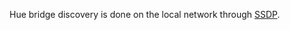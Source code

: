 Hue bridge discovery is done on the local network through [SSDP][].

[SSDP]: http://en.wikipedia.org/wiki/Simple_Service_Discovery_Protocol
